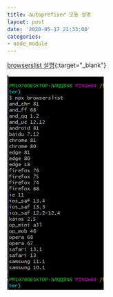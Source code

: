 ```yaml
---
title: autoprefixer 모듈 설명
layout: post
date: '2020-05-17 21:33:00'
categories:
- node_module
---
```


[browserslist 설명](https://github.com/browserslist/browserslist#best-practices){:target="_blank"}

![](/static/img/module/issue09.jpg)